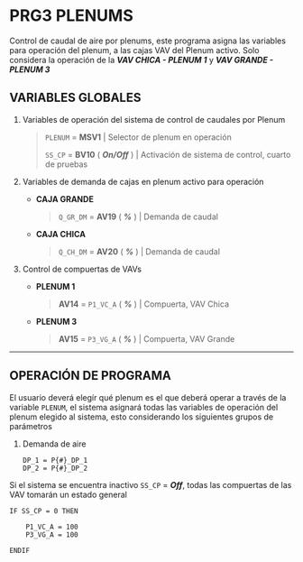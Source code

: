 # PRG3 PLENUMS

Control de caudal de aire por plenums, este programa asigna las variables para operación del plenum, a las cajas VAV del Plenum activo. Solo considera la operación de la ***VAV CHICA - PLENUM 1*** y ***VAV GRANDE - PLENUM 3***

## VARIABLES GLOBALES

1. Variables de operación del sistema de control de caudales por Plenum

    > `PLENUM` = **MSV1**						| Selector de plenum en operación
    >
    > `SS_CP` = **BV10**	( ***On/Off*** )	| Activación de sistema de control, cuarto de pruebas 

2. Variables de demanda de cajas en plenum activo para operación

    - **CAJA GRANDE**

        > `Q_GR_DM` = **AV19**	( ***%*** )			| Demanda de caudal

    - **CAJA CHICA**

        > `Q_CH_DM` = **AV20** 	( ***%*** )			| Demanda de caudal

3. Control de compuertas de VAVs

    - **PLENUM 1**

        > **AV14** = `P1_VC_A` ( ***%*** )            | Compuerta, VAV Chica

    - **PLENUM 3**

        > **AV15** = `P3_VG_A` ( ***%*** )            | Compuerta, VAV Grande

____________________

## OPERACIÓN DE PROGRAMA

El usuario deverá elegír qué plenum es el que deberá operar a través de la variable `PLENUM`, el sistema asignará todas las variables de operación del plenum elegido al sistema, esto considerando los siguientes grupos de parámetros

1. Demanda de aire

    ```basic
    DP_1 = P{#}_DP_1
	DP_2 = P{#}_DP_2
    ```

Si el sistema se encuentra inactivo `SS_CP` = ***Off***, todas las compuertas de las VAV tomarán un estado general

```basic
IF SS_CP = 0 THEN

	P1_VC_A = 100
	P3_VG_A = 100

ENDIF
```